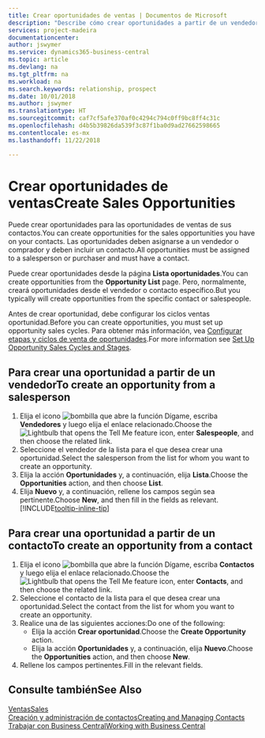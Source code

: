 ```yaml
---
title: Crear oportunidades de ventas | Documentos de Microsoft
description: "Describe cómo crear oportunidades a partir de un vendedor o un contacto en Business Central."
services: project-madeira
documentationcenter: 
author: jswymer
ms.service: dynamics365-business-central
ms.topic: article
ms.devlang: na
ms.tgt_pltfrm: na
ms.workload: na
ms.search.keywords: relationship, prospect
ms.date: 10/01/2018
ms.author: jswymer
ms.translationtype: HT
ms.sourcegitcommit: caf7cf5afe370af0c4294c794c0ff9bc8ff4c31c
ms.openlocfilehash: d4b5b39826da539f3c87f1ba0d9ad27662598665
ms.contentlocale: es-mx
ms.lasthandoff: 11/22/2018

---
```

# <a name="create-sales-opportunities"></a><span data-ttu-id="aa4b0-103">Crear oportunidades de ventas</span><span class="sxs-lookup"><span data-stu-id="aa4b0-103">Create Sales Opportunities</span></span>
<span data-ttu-id="aa4b0-104">Puede crear oportunidades para las oportunidades de ventas de sus contactos.</span><span class="sxs-lookup"><span data-stu-id="aa4b0-104">You can create opportunities for the sales opportunities you have on your contacts.</span></span> <span data-ttu-id="aa4b0-105">Las oportunidades deben asignarse a un vendedor o comprador y deben incluir un contacto.</span><span class="sxs-lookup"><span data-stu-id="aa4b0-105">All opportunities must be assigned to a salesperson or purchaser and must have a contact.</span></span>

<span data-ttu-id="aa4b0-106">Puede crear oportunidades desde la página **Lista oportunidades**.</span><span class="sxs-lookup"><span data-stu-id="aa4b0-106">You can create opportunities from the **Opportunity List** page.</span></span> <span data-ttu-id="aa4b0-107">Pero, normalmente, creará oportunidades desde el vendedor o contacto específico.</span><span class="sxs-lookup"><span data-stu-id="aa4b0-107">But you typically will create opportunities from the specific contact or salespeople.</span></span>

<span data-ttu-id="aa4b0-108">Antes de crear oportunidad, debe configurar los ciclos ventas oportunidad.</span><span class="sxs-lookup"><span data-stu-id="aa4b0-108">Before you can create opportunities, you must set up opportunity sales cycles.</span></span> <span data-ttu-id="aa4b0-109">Para obtener más información, vea [Configurar etapas y ciclos de venta de oportunidades](marketing-how-setup-opportunity-sales-cycles-stages.md).</span><span class="sxs-lookup"><span data-stu-id="aa4b0-109">For more information see [Set Up Opportunity Sales Cycles and Stages](marketing-how-setup-opportunity-sales-cycles-stages.md).</span></span>

## <a name="to-create-an-opportunity-from-a-salesperson"></a><span data-ttu-id="aa4b0-110">Para crear una oportunidad a partir de un vendedor</span><span class="sxs-lookup"><span data-stu-id="aa4b0-110">To create an opportunity from a salesperson</span></span>
1. <span data-ttu-id="aa4b0-111">Elija el icono ![bombilla que abre la función Dígame](media/ui-search/search_small.png "Dígame que desea hacer"), escriba **Vendedores** y luego elija el enlace relacionado.</span><span class="sxs-lookup"><span data-stu-id="aa4b0-111">Choose the ![Lightbulb that opens the Tell Me feature](media/ui-search/search_small.png "Tell me what you want to do") icon, enter **Salespeople**, and then choose the related link.</span></span>
2. <span data-ttu-id="aa4b0-112">Seleccione el vendedor de la lista para el que desea crear una oportunidad.</span><span class="sxs-lookup"><span data-stu-id="aa4b0-112">Select the salesperson from the list for whom you want to create an opportunity.</span></span>
3. <span data-ttu-id="aa4b0-113">Elija la acción **Oportunidades** y, a continuación, elija **Lista**.</span><span class="sxs-lookup"><span data-stu-id="aa4b0-113">Choose the **Opportunities** action, and then choose **List**.</span></span>
4. <span data-ttu-id="aa4b0-114">Elija **Nuevo** y, a continuación, rellene los campos según sea pertinente.</span><span class="sxs-lookup"><span data-stu-id="aa4b0-114">Choose **New**, and then fill in the fields as relevant.</span></span> [!INCLUDE[tooltip-inline-tip](includes/tooltip-inline-tip_md.md)]  



## <a name="to-create-an-opportunity-from-a-contact"></a><span data-ttu-id="aa4b0-115">Para crear una oportunidad a partir de un contacto</span><span class="sxs-lookup"><span data-stu-id="aa4b0-115">To create an opportunity from a contact</span></span>
1. <span data-ttu-id="aa4b0-116">Elija el icono ![bombilla que abre la función Dígame](media/ui-search/search_small.png "Dígame que desea hacer"), escriba **Contactos** y luego elija el enlace relacionado.</span><span class="sxs-lookup"><span data-stu-id="aa4b0-116">Choose the ![Lightbulb that opens the Tell Me feature](media/ui-search/search_small.png "Tell me what you want to do") icon, enter **Contacts**, and then choose the related link.</span></span>
2. <span data-ttu-id="aa4b0-117">Seleccione el contacto de la lista para el que desea crear una oportunidad.</span><span class="sxs-lookup"><span data-stu-id="aa4b0-117">Select the contact from the list for whom you want to create an opportunity.</span></span>
3. <span data-ttu-id="aa4b0-118">Realice una de las siguientes acciones:</span><span class="sxs-lookup"><span data-stu-id="aa4b0-118">Do one of the following:</span></span>
   * <span data-ttu-id="aa4b0-119">Elija la acción **Crear oportunidad**.</span><span class="sxs-lookup"><span data-stu-id="aa4b0-119">Choose the **Create Opportunity** action.</span></span>
   * <span data-ttu-id="aa4b0-120">Elija la acción **Oportunidades** y, a continuación, elija **Nuevo**.</span><span class="sxs-lookup"><span data-stu-id="aa4b0-120">Choose the  **Opportunities** action, and then choose **New**.</span></span>
4. <span data-ttu-id="aa4b0-121">Rellene los campos pertinentes.</span><span class="sxs-lookup"><span data-stu-id="aa4b0-121">Fill in the relevant fields.</span></span>

## <a name="see-also"></a><span data-ttu-id="aa4b0-122">Consulte también</span><span class="sxs-lookup"><span data-stu-id="aa4b0-122">See Also</span></span>
[<span data-ttu-id="aa4b0-123">Ventas</span><span class="sxs-lookup"><span data-stu-id="aa4b0-123">Sales</span></span>](sales-manage-sales.md)  
[<span data-ttu-id="aa4b0-124">Creación y administración de contactos</span><span class="sxs-lookup"><span data-stu-id="aa4b0-124">Creating and Managing Contacts</span></span>](marketing-contacts.md)  
[<span data-ttu-id="aa4b0-125">Trabajar con Business Central</span><span class="sxs-lookup"><span data-stu-id="aa4b0-125">Working with Business Central</span></span>](ui-work-product.md)

